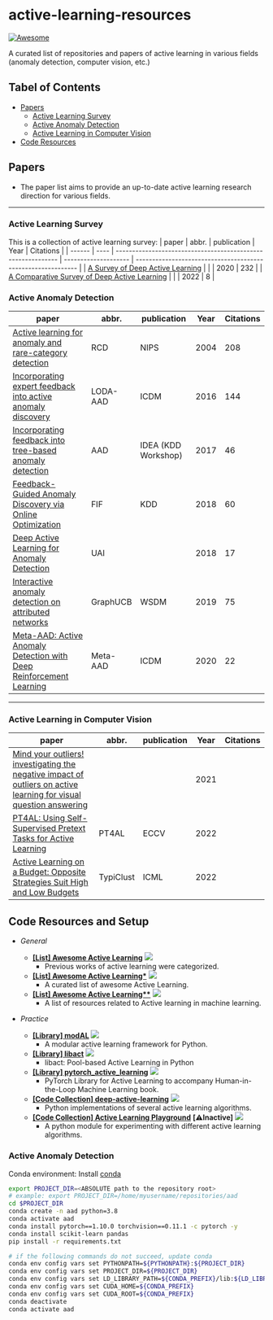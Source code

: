 # active-learning-resources

[![Awesome](https://awesome.re/badge.svg)](https://awesome.re)

A curated list of repositories and papers of active learning in various fields (anomaly detection, computer vision, etc.)

## Tabel of Contents
- [Papers](#papers)
  - [Active Learning Survey](#active-learning-survey)
  - [Active Anomaly Detection](#active-anomaly-detection)
  - [Active Learning in Computer Vision](#active-learning-in-computer-vision)
- [Code Resources](#code-resources)
  <!-- - [Active Learning in Natural Language Processing](#natural-language-processing) -->



## Papers
- The paper list aims to provide an up-to-date active learning research direction for various fields.
---
### Active Learning Survey
This is a collection of active learning survey:
| paper | abbr. | publication                | Year                 | Citations |
| ------ | ---- | ------------------------------------------------------------ | -------------------- | ------------------------------------------------------------ |
| [A Survey of Deep Active Learning](https://arxiv.org/pdf/2009.00236) |  |  |          2020        | 232 |
| [A Comparative Survey of Deep Active Learning](https://arxiv.org/pdf/2203.13450) |  |  |          2022        | 8 |

### Active Anomaly Detection
| paper | abbr. | publication                | Year                 | Citations |
| ------ | ---- | ------------------------------------------------------------ | -------------------- | ------------------------------------------------------------ |
| [Active learning for anomaly and rare-category detection](https://proceedings.neurips.cc/paper/2004/file/8c59fd6fbe0e9793ec2b27971221cace-Paper.pdf) | RCD | NIPS | 2004                 | 208 |
| [Incorporating expert feedback into active anomaly discovery](https://web.engr.oregonstate.edu/~tgd/publications/das-wong-dietterich-fern-emmott-incorporating-expert-feedback-into-active-anomaly-discovery-icdm2016.pdf) | LODA-AAD | ICDM | 2016                 | 144 |
| [Incorporating feedback into tree-based anomaly detection](https://arxiv.org/pdf/1708.09441) | AAD | IDEA (KDD Workshop) | 2017                 | 46 |
| [Feedback-Guided Anomaly Discovery via Online Optimization](https://web.engr.oregonstate.edu/~afern/papers/kdd18-siddiqui.pdf) | FIF | KDD | 2018                 | 60 |
| [Deep Active Learning for Anomaly Detection](https://arxiv.org/pdf/1805.09411) | UAI |  | 2018                 | 17 |
| [Interactive anomaly detection on attributed networks](https://dl.acm.org/doi/pdf/10.1145/3289600.3290964) | GraphUCB | WSDM | 2019                 | 75 |
| [Meta-AAD: Active Anomaly Detection with Deep Reinforcement Learning](https://arxiv.org/abs/2009.07415) | Meta-AAD | ICDM | 2020                 | 22 |
---


### Active Learning in Computer Vision
| paper | abbr. | publication                | Year                 | Citations |
| ------ | ---- | ------------------------------------------------------------ | -------------------- | ------------------------------------------------------------ |
| [Mind your outliers! investigating the negative impact of outliers on active learning for visual question answering](https://arxiv.org/abs/2107.02331) |  |  | 2021                 |  |
| [PT4AL: Using Self-Supervised Pretext Tasks for Active Learning](https://arxiv.org/pdf/2201.07459v3.pdf) | PT4AL | ECCV | 2022                 |  |
| [Active Learning on a Budget: Opposite Strategies Suit High and Low Budgets](https://arxiv.org/pdf/2202.02794v4.pdf) | TypiClust | ICML | 2022                 |  |


## Code Resources and Setup
- *General*
  - [**[List] Awesome Active Learning**](https://github.com/SupeRuier/awesome-active-learning) ![](https://img.shields.io/github/stars/SupeRuier/awesome-active-learning?style=social)
    - Previous works of active learning were categorized.
  - [**[List] Awesome Active Learning\***](https://github.com/baifanxxx/awesome-active-learning) ![](https://img.shields.io/github/stars/baifanxxx/awesome-active-learning?style=social)
    - A curated list of awesome Active Learning.
  - [**[List] Awesome Active Learning\*\***](https://github.com/yongjin-shin/awesome-active-learning) ![](https://img.shields.io/github/stars/yongjin-shin/awesome-active-learning?style=social)
    - A list of resources related to Active learning in machine learning.

- *Practice*
  - [**[Library] modAL**](https://github.com/modAL-python/modAL) ![](https://img.shields.io/github/stars/modAL-python/modAL?style=social)
      - A modular active learning framework for Python.
  - [**[Library] libact**](https://github.com/ntucllab/libact) ![](https://img.shields.io/github/stars/ntucllab/libact?style=social)
      - libact: Pool-based Active Learning in Python
  - [**[Library] pytorch_active_learning**](https://github.com/rmunro/pytorch_active_learning) ![](https://img.shields.io/github/stars/rmunro/pytorch_active_learning?style=social)
      - PyTorch Library for Active Learning to accompany Human-in-the-Loop Machine Learning book.
  - [**[Code Collection] deep-active-learning**](https://github.com/ej0cl6/deep-active-learning) ![](https://img.shields.io/github/stars/ej0cl6/deep-active-learning?style=social)
      - Python implementations of several active learning algorithms.
  - [**[Code Collection] Active Learning Playground**](https://github.com/google/active-learning) **[⚠️Inactive]** ![](https://img.shields.io/github/stars/google/active-learning?style=social)
      - A python module for experimenting with different active learning algorithms.

### Active Anomaly Detection
Conda environment: Install [conda](https://docs.conda.io/en/latest/miniconda.html)
```bash
export PROJECT_DIR=<ABSOLUTE path to the repository root>
# example: export PROJECT_DIR=/home/myusername/repositories/aad
cd $PROJECT_DIR
conda create -n aad python=3.8
conda activate aad
conda install pytorch==1.10.0 torchvision==0.11.1 -c pytorch -y
conda install scikit-learn pandas
pip install -r requirements.txt

# if the following commands do not succeed, update conda
conda env config vars set PYTHONPATH=${PYTHONPATH}:${PROJECT_DIR}
conda env config vars set PROJECT_DIR=${PROJECT_DIR}
conda env config vars set LD_LIBRARY_PATH=${CONDA_PREFIX}/lib:${LD_LIBRARY_PATH}
conda env config vars set CUDA_HOME=${CONDA_PREFIX}
conda env config vars set CUDA_ROOT=${CONDA_PREFIX}
conda deactivate
conda activate aad





